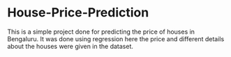 # House-Price-Prediction
This is a simple project done for predicting the price of houses in Bengaluru. It was done using regression here the price and different details about the houses were given in the dataset.
